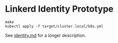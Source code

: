 # Linkerd Identity Prototype

```
make
kubectl apply -f target/cluster.local/k8s.yml
```

See [identity.md](./identity.md) for a longer description.
